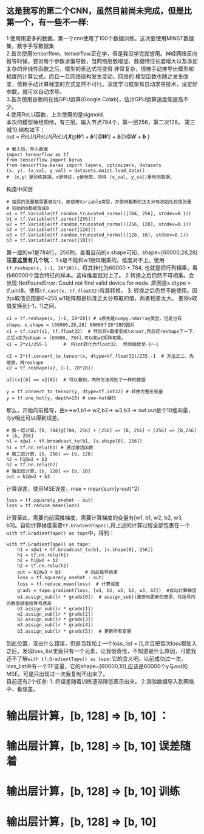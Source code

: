 ## 这是我写的第二个CNN，虽然目前尚未完成，但是比第一个，有一些不一样: 
1.使用用更多的数据。第一个cnn使用了100个数据训练。这次要使用MINST数据集，数字手写数据集<br>
2.首次使用tensorflow。tensorflow正在学，但是我没学完就想用。神经网络反向推导时候，要对每个参数求偏导数，当网络层数增加、数据特征长度增大以及添加复杂的非线性函数之后，模型的表达式将变得 非常复杂，很难手动推导出模型和梯度的计算公式。而且一旦网络结构发生变动，网络的 模型函数也随之发生改变，依赖手动计算梯度的方式显然不可行。深度学习框架有自动求导技术，设定好参数，就可以自动求导。<br>
3.首次使用谷歌的在线GPU运算(Google Colab)，估计GPU运算速度能提高不少。<br>
4.使用ReLU函数，上次使用的是sigmoid.<br>
本次的模型神经网络，有三层。输入节点784个，第一层256，第二次128， 第三城10.结构如下：<br>
    out = 𝑅𝑒𝐿𝑈{𝑅𝑒𝐿𝑈{𝑅𝑒𝐿𝑈[𝑿@𝑾1 + 𝒃1]@𝑾2 + 𝒃2}@𝑾 + 𝒃 }  <br>
```
# 载入包，导入数据
import tensorflow as tf
from tensorflow import keras
from tensorflow.keras import layers, optimizers, datasets
(x, y), (x_val, y_val) = datasets.mnist.load_data()  
# （x,y）是训练数据，x是特征，y是标签。同样 (x_val, y_val)是检测数据。
```
构造中间层
```
# 每层的张量都需要被优化，故使用Variable类型，并使用截断的正太分布初始化权值张量
# 初始的b都赋值成0
w1 = tf.Variable(tf.random.truncated_normal([784, 256], stddev=0.1)) 
b1 = tf.Variable(tf.zeros([256]))
w2 = tf.Variable(tf.random.truncated_normal([256, 128], stddev=0.1)) 
b2 = tf.Variable(tf.zeros([128]))
w3 = tf.Variable(tf.random.truncated_normal([128, 10], stddev=0.1)) 
b3 = tf.Variable(tf.zeros([10]))
```
第一层的w1是784行，256列，查看目前的x.shape可知，shape=[60000,28,28]<br> 
**注意这里有几个坑：** 1.x是不能和w1矩阵相乘的。维度对不上。使用`tf.reshape(x, [-1, 28*28])`，将其转化为60000 * 784, 也就是把行列相乘，看作60000个混合特征的样本。这样维度就对上了。 2.转换之后仍然不可相乘。会出现:NotFoundError: Could not find valid device for node. 原因是x.dtype = tf.uint8。使用`tf.cast(x, tf.float32)`将其转换。 3. 转换之后仍然不能使用。因为x取值范围是0~255,w1矩阵都是标准正太分布取的值，两者相差太大。 要将x取值变换到[-1，1]之间。<br>
```
x1 = tf.reshape(x, [-1, 28*28]) # x原先是numpy.ndarray类型，但是也有shape，x.shape = [60000,28,28] 60000个28*28的图片
x1 = tf.cast(x1, tf.float32)  # 然后将x直接变成tensor,然后还reshape了一下，之后x变为shape = [60000, 784],可以和w1矩阵相乘。
x1 = 2*x1/255-1      #　将int转化为float32， 然后缩放至-1～1

x2 = 2*tf.convert_to_tensor(x, dtype=tf.float32)/255.-1  # 方法之二，先缩放，再reshape
x2 = tf.reshape(x2, [-1, 28*28])

all(x1[0] == x2[0])  # 可以看到，两种方法得到了一样的数据

y = tf.convert_to_tensor(y, dtype=tf.int32) # 转换为整形张量
y = tf.one_hot(y, depth=10) # one-hot编码

```
那么，开始向前推导，由x->w1,b1-> w2,b2-> w3,b3 -> out.out是个10维向量，与y相比可以得到误差。
```
# 第一层计算，[b, 784]@[784, 256] + [256] => [b, 256] + [256] => [b,256] + [b, 256]
h1 = x@w1 + tf.broadcast_to(b1, [x.shape[0], 256]) 
h1 = tf.nn.relu(h1) # 通过激活函数
# 第二层计算，[b, 256] => [b, 128] 
h2 = h1@w2 + b2
h2 = tf.nn.relu(h2)
# 输出层计算，[b, 128] => [b, 10] 
out = h2@w3 + b3
```
计算误差，使用MSE误差。mse = mean(sum(y-out)^2)
```
loss = tf.square(y_onehot - out)
loss = tf.reduce_mean(loss)
```
计算至此，需要向前回推梯度，需要计算梯度的变量有[w1, b1, w2, b2, w3, b3]。自动计算梯度需要`tf.GradientTape()`,将上述的计算过程全部包裹在一个`with tf.GradientTape() as tape`中，得到：
```
with tf.GradientTape() as tape:
    h1 = x@w1 + tf.broadcast_to(b1, [x.shape[0], 256]) 
    h1 = tf.nn.relu(h1)
    h2 = h1@w2 + b2
    h2 = tf.nn.relu(h2)
    out = h2@w3 + b3         # 向前推导结束
    loss = tf.square(y_onehot - out)
    loss = tf.reduce_mean(loss)  # 计算误差
    grads = tape.gradient(loss, [w1, b1, w2, b2, w3, b3])  #自动计算梯度
    w1.assign_sub(lr * grads[0])  # assign_sub()是原地更新的意思，将括号内的数值赋值给等号原来
    b1.assign_sub(lr * grads[1])
    w2.assign_sub(lr * grads[2]) 
    b2.assign_sub(lr * grads[3]) 
    w3.assign_sub(lr * grads[4]) 
    b3.assign_sub(lr * grads[5])  # 更新所有变量
```
到此位置，没出什么错误，但是当我加上一个loss_list = [],并且把每次loss都加入之后，发现loss_list里面只有一个元素，让我很奇怪，不知道是什么原因，可能我还不了解`with tf.GradientTape() as tape:`它的含义吧。以前成功过一次，loss_list中有一个TF变量，它的shape=[60000,10],应该是60000个y与out的MSE。可是只出现过一次我复制不出来了。<br>
目前还有2个任务: 1. 将误差随着训练逐渐降低表示出来。 2.测验数据导入到网络中，看误差。<br>
# 输出层计算，[b, 128] => [b, 10] ：
# 输出层计算，[b, 128] => [b, 10] 误差随着
# 输出层计算，[b, 128] => [b, 10] 训练
# 输出层计算，[b, 128] => [b, 10] 
